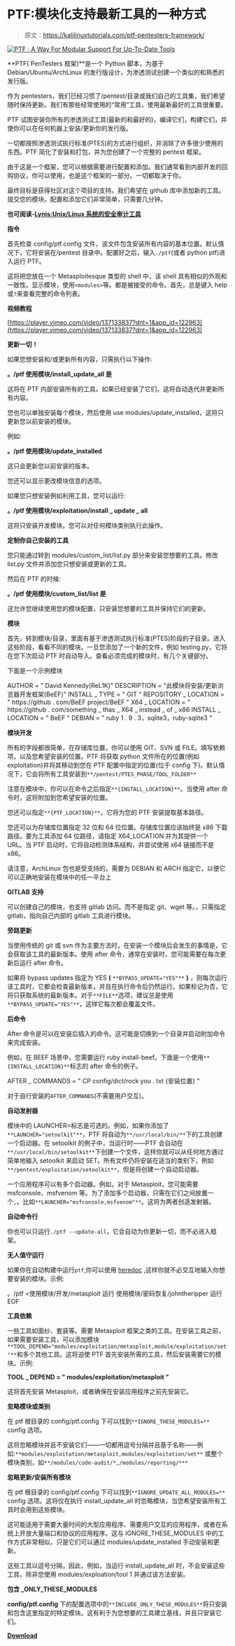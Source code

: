 # PTF:模块化支持最新工具的一种方式

> 原文：<https://kalilinuxtutorials.com/ptf-pentesters-framework/>

[![PTF : A Way For Modular Support For Up-To-Date Tools](img//bba3d5c2f2d4ba7858e13fea1429051d.png "PTF : A Way For Modular Support For Up-To-Date Tools")](https://1.bp.blogspot.com/-eUowfvXbkr0/XRlcML88R4I/AAAAAAAABKc/HvRDUtVtzhkFU8o3PXNu6KQijQ7JAY0KgCLcBGAs/s1600/PTF%25281%2529.png)

**PTF( PenTesters 框架)**是一个 Python 脚本，为基于 Debian/Ubuntu/ArchLinux 的发行版设计，为渗透测试创建一个类似的和熟悉的发行版。

作为 pentesters，我们已经习惯了/pentest/目录或我们自己的工具集，我们希望随时保持更新。我们有那些经常使用的“常用”工具，使用最新最好的工具很重要。

PTF 试图安装你所有的渗透测试工具(最新的和最好的)，编译它们，构建它们，并使你可以在任何机器上安装/更新你的发行版。

一切都按照渗透测试执行标准(PTES)的方式进行组织，并消除了许多很少使用的东西。PTF 简化了安装和打包，并为您创建了一个完整的 pentest 框架。

由于这是一个框架，您可以根据需要进行配置和添加。我们通常看到内部开发的回购协议，你可以使用，也是这个框架的一部分。一切都取决于你。

最终目标是获得社区对这个项目的支持。我们希望在 github 库中添加新的工具。提交您的模块。配置和添加它们非常简单，只需要几分钟。

**也可阅读-[Lynis:Unix/Linux 系统的安全审计工具](https://kalilinuxtutorials.com/lynis-security-auditing-tool-2/)**

**指令**

首先检查 config/ptf.config 文件，该文件包含安装所有内容的基本位置。默认情况下，它将安装在/pentest 目录中。配置好之后，输入`./ptf`(或者 python ptf)进入运行 PTF。

这将把您放在一个 Metasploitesque 类型的 shell 中，该 shell 具有相似的外观和一致性。显示模块，使用`<modules>`等。都是被接受的命令。首先，总是键入 help 或`?`来查看完整的命令列表。

**视频教程**

[https://player.vimeo.com/video/137133837?dnt=1&app_id=122963](https://player.vimeo.com/video/137133837?dnt=1&app_id=122963)

**更新一切！**

如果您想安装和/或更新所有内容，只需执行以下操作:

**。/ptf
使用模块/install_update_all
是**

这将在 PTF 内部安装所有的工具。如果已经安装了它们，这将自动迭代并更新所有内容。

您也可以单独安装每个模块，然后使用 use modules/update_installed，这将只更新您以前安装的模块。

例如:

**。/ptf
使用模块/update_installed**

这只会更新您以前安装的版本。

您还可以显示更改模块信息的选项。

如果您只想安装例如利用工具，您可以运行:

**。/ptf
使用模块/exploitation/install _ update _ all**

这将只安装开发模块。您可以对任何模块类别执行此操作。

**定制你自己安装的工具**

您只能通过转到 modules/custom_list/list.py 部分来安装您想要的工具。修改 list.py 文件并添加您只想安装或更新的工具。

然后在 PTF 的时候:

**。/ptf
使用模块/custom_list/list
是**

这允许您继续使用您的模块配置，只安装您想要的工具并保持它们的更新。

**模块**

首先，转到模块/目录，里面有基于渗透测试执行标准(PTES)阶段的子目录。进入这些阶段，看看不同的模块。一旦您添加了一个新的文件，例如 testing.py，它将在您下次启动 PTF 时自动导入。查看必须完成的模块时，有几个关键部分。

下面是一个示例模块

AUTHOR = " David Kennedy(ReL1K)"
DESCRIPTION = "此模块将安装/更新浏览器开发框架(BeEF)"
INSTALL _ TYPE = " GIT "
REPOSITORY _ LOCATION = " https://github . com/BeEF project/BeEF "
X64 _ LOCATION = " https://github . com/something _ thas _ X64 _ instead _ of _ x86
INSTALL _ LOCATION = " BeEF "
DEBIAN = " ruby 1 . 9 . 3，sqlite3，ruby-sqlite3 "

**模块开发**

所有的字段都很简单，在存储库位置，你可以使用 GIT、SVN 或 FILE。填写依赖项，以及您希望安装的位置。PTF 将获取 python 文件所在的位置(例如 exploitation)并将其移动到您在 PTF 配置中指定的位置(位于 config 下)。默认情况下，它会将所有工具安装到`**/pentest/PTES_PHASE/TOOL_FOLDER**`

注意在模块中，你可以在命令之后指定`**{INSTALL_LOCATION}**`。当使用 after 命令时，这将附加到您希望安装的位置。

您还可以指定`**{PTF_LOCATION}**`，它将为您的 PTF 安装提取基本路径。

您还可以为存储库位置指定 32 位和 64 位位置。存储库位置应该始终是 x86 下载路径。要为工具添加 64 位路径，请指定 X64_LOCATION 并为其提供一个 URL。当 PTF 启动时，它将自动检测体系结构，并尝试使用 x64 链接而不是 x86。

请注意，ArchLinux 包也是受支持的，需要为 DEBIAN 和 ARCH 指定它，以便它可以正确地安装在模块中的任一平台上

**GITLAB 支持**

可以创建自己的模块，也支持 gitlab 访问。而不是指定 git、wget 等。，只需指定 gitlab，指向自己内部的 gitlab 工具进行模块。

**旁路更新**

当使用传统的 git 或 svn 作为主要方法时，在安装一个模块后会发生的事情是，它会获取该工具的最新版本。使用 after 命令，通常在安装时，您可能需要在每次更新后运行 after 命令。

如果将 bypass updates 指定为 YES **(** `**BYPASS_UPDATE="YES"**` **)** ，则每次运行该工具时，它都会检查最新版本，并且在执行命令后仍然运行。如果标记为否，它将只获取系统的最新版本。对于`**FILE**`选项，建议总是使用`**BYPASS_UPDATE="YES"**`，这样它每次都会覆盖文件。

**后命令**

After 命令是可以在安装后插入的命令。这可能是切换到一个目录并启动附加命令来完成安装。

例如，在 BEEF 场景中，您需要运行 ruby install-beef。下面是一个使用`**{INSTALL_LOCATION}**`标志的 after 命令的例子。

AFTER _ COMMANDS = " CP config/dict/rock you . txt {安装位置} "

对于自行安装的`AFTER_COMMANDS`(不需要用户交互)。

**自动发射器**

模块中的 LAUNCHER=标志是可选的。例如，如果你添加了`**LAUNCHER="setoolkit"**`，PTF 将自动为`**/usr/local/bin/**`下的工具创建一个启动器。在 setoolkit 的例子中，当运行时——PTF 会自动在`**/usr/local/bin/setoolkit**`下创建一个文件，这样你就可以从任何地方通过简单地输入 setoolkit 来启动 SET。所有文件仍将安装在适当的类别下，例如`**/pentest/exploitation/setoolkit**`，但是将创建一个自动启动器。

一个应用程序可以有多个启动器。例如，对于 Metasploit，您可能需要 msfconsole、msfvenom 等。为了添加多个启动器，只需在它们之间放置一个`,`。比如`**LAUNCHER="msfconsole,msfvenom"**`。这将为两者创造发射器。

**自动命令行**

你也可以只运行`./ptf --update-all`，它会自动为你更新一切，而不必进入框架。

**无人值守运行**

如果你在自动构建中运行`ptf`,你可以使用 [heredoc](http://tldp.org/LDP/abs/html/here-docs.html) ,这样你就不必交互地输入你想要安装的模块。示例:

。/ptf <<eof>使用模块/开发/metasploit
运行
使用模块/密码恢复/johntheripper
运行
EOF</eof>

**工具依赖**

一些工具如面纱、套装等。需要 Metasploit 框架之类的工具。在安装工具之前，如果需要安装工具，可以添加模块`**TOOL_DEPEND="modules/exploitation/metasploit,module/exploitation/set"**`和多个其他工具。这将迫使 PTF 首先安装所需的工具，然后安装需要它的模块。示例:

**TOOL _ DEPEND = " modules/exploitation/metasploit "**

这将首先安装 Metasploit，或者确保在安装应用程序之前先安装它。

**忽略模块或类别**

在 ptf 根目录的 config/ptf.config 下可以找到`**IGNORE_THESE_MODULES=**` config 选项。

这将忽略模块并且不安装它们——一切都用逗号分隔并且基于名称——例如:`**modules/exploitation/metasploit,modules/exploitation/set**` 或整个模块类别，如`**/modules/code-audit/*,/modules/reporting/***`

**忽略更新/安装所有模块**

在 ptf 根目录的 config/ptf.config 下可以找到`**IGNORE_UPDATE_ALL_MODULES=**` config 选项。这将仅在执行 install_update_all 时忽略模块，当您希望安装所有工具时会用到这些模块。

这可能适用于需要大量时间的大型应用程序、需要用户交互的应用程序，或者在系统上开放大量端口和协议的应用程序。这与 IGNORE_THESE_MODULES 中的工作方式非常相似，只是它们可以通过 modules/update_installed 手动安装和更新。

这些工具以逗号分隔，因此，例如，当运行 install_update_all 时，不会安装这些工具，除非您使用 modules/exploation/tool 1 并通过该方法安装。

**包含 _ONLY_THESE_MODULES**

**config/ptf.config** 下的配置选项中的`**INCLUDE_ONLY_THESE_MODULES**`将只安装和包含这里指定的特定模块。这有利于为您想要的工具建立基线，并且只安装它们。

[**Download**](https://github.com/trustedsec/ptf)
